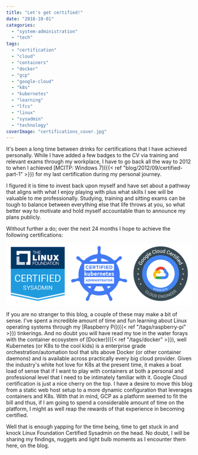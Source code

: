 ```yaml
---
title: "Let's get certified!"
date: "2018-10-01"
categories: 
  - "system-administration"
  - "tech"
tags: 
  - "certification"
  - "cloud"
  - "containers"
  - "docker"
  - "gcp"
  - "google-cloud"
  - "k8s"
  - "kubernetes"
  - "learning"
  - "lfcs"
  - "linux"
  - "sysadmin"
  - "technology"
coverImage: "certifications_cover.jpg"
---
```


It's been a long time between drinks for certifications that I have achieved personally. While I have added a few badges to the CV via training and relevant exams through my workplace, I have to go back all the way to 2012 to when I achieved [MCITP: Windows 7]({{< ref "blog/2012/09/certified-part-1" >}}) for my last certification during my personal journey.

I figured it is time to invest back upon myself and have set about a pathway that aligns with what I enjoy playing with plus what skills I see will be valuable to me professionally. Studying, training and sitting exams can be tough to balance between everything else that life throws at you, so what better way to motivate and hold myself accountable than to announce my plans publicly.

Without further a do; over the next 24 months I hope to achieve the following certifications:

![](images/certifications.jpg)

If you are no stranger to this blog, a couple of these may make a bit of sense. I've spent a incredible amount of time and fun learning about Linux operating systems through my [Raspberry Pi]({{< ref "/tags/raspberry-pi" >}}) tinkerings. And no doubt you will have read my toe in the water forays with the container ecosystem of [Docker]({{< ref "/tags/docker" >}}), well Kubernetes (or K8s to the cool kids) is a enterprise grade orchestration/automation tool that sits above Docker (or other container daemons) and is available across practically every big cloud provider. Given the industry's white hot love for K8s at the present time, it makes a boat load of sense that if I want to play with containers at both a personal and professional level that I need to be intimately familiar with it. Google Cloud certification is just a nice cherry on the top. I have a desire to move this blog from a static web host setup to a more dynamic configuration that leverages containers and K8s. With that in mind, GCP as a platform seemed to fit the bill and thus, if I am going to spend a considerable amount of time on the platform, I might as well reap the rewards of that experience in becoming certified.

Well that is enough yapping for the time being, time to get stuck in and knock Linux Foundation Certified Sysadmin on the head. No doubt, I will be sharing my findings, nuggets and light bulb moments as I encounter them here, on the blog.
